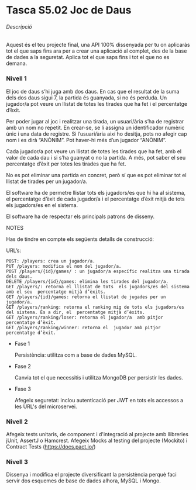 # Tasca S5.02 Joc de Daus


###### Descripció


Aquest és el teu projecte final, una API 100% dissenyada per tu on aplicaràs tot el que saps fins ara per a crear una aplicació al complet, des de la base de dades a la seguretat. Aplica tot el que saps fins i tot el que no es demana.
### Nivell 1



El joc de daus s’hi juga amb dos daus. En cas que el resultat de la suma dels dos daus sigui 7, la partida és guanyada, si no és perduda. Un jugador/a pot  veure un llistat de totes les tirades que ha fet i el percentatge d’èxit.   

Per poder jugar al joc i realitzar una tirada, un usuari/ària  s’ha de registrar amb un nom no repetit. En crear-se, se li assigna un identificador numèric únic i una data de registre. Si l’usuari/ària així ho desitja, pots no afegir cap nom i es  dirà “ANÒNIM”. Pot haver-hi més d’un jugador “ANÒNIM”.  

Cada jugador/a pot veure un llistat de totes les  tirades que ha fet, amb el valor de cada dau i si s’ha  guanyat o no la partida. A més, pot saber el seu percentatge d’èxit per totes les tirades  que ha fet.    

No es pot eliminar una partida en concret, però sí que es pot eliminar tot el llistat de tirades per un jugador/a.  

El software ha de permetre llistar tots els jugadors/es que hi ha al sistema, el percentatge d’èxit de cada jugador/a i el  percentatge d’èxit mitjà de tots els jugadors/es en el sistema.   

El software ha de respectar els principals patrons de  disseny.  

NOTES 

Has de tindre en compte els  següents detalls de  construcció: 

URL’s: 
    
    POST: /players: crea un jugador/a. 
    PUT /players: modifica el nom del jugador/a.
    POST /players/{id}/games/ : un jugador/a específic realitza una tirada dels daus.  
    DELETE /players/{id}/games: elimina les tirades del jugador/a.
    GET /players/: retorna el llistat de tots  els jugadors/es del sistema amb el seu  percentatge mitjà d’èxits.   
    GET /players/{id}/games: retorna el llistat de jugades per un jugador/a.  
    GET /players/ranking: retorna el ranking mig de tots els jugadors/es del sistema. És a dir, el  percentatge mitjà d’èxits. 
    GET /players/ranking/loser: retorna el jugador/a  amb pitjor percentatge d’èxit.  
    GET /players/ranking/winner: retorna el  jugador amb pitjor percentatge d’èxit. 

- Fase 1

    Persistència: utilitza com a base de dades MySQL. 

- Fase 2

    Canvia tot el que necessitis i utilitza MongoDB per persistir les dades.

- Fase 3

    Afegeix seguretat: inclou autenticació per JWT en  tots els accessos a les URL's del microservei. 

### Nivell 2

Afegeix tests unitaris, de component i d'integració al projecte amb llibreries jUnit, AssertJ o Hamcrest.
Afegeix Mocks al testing del projecte (Mockito) i Contract Tests (https://docs.pact.io/)



### Nivell 3

Dissenya i modifica el projecte diversificant la persistència perquè faci servir dos esquemes de base de dades alhora, MySQL i Mongo.
